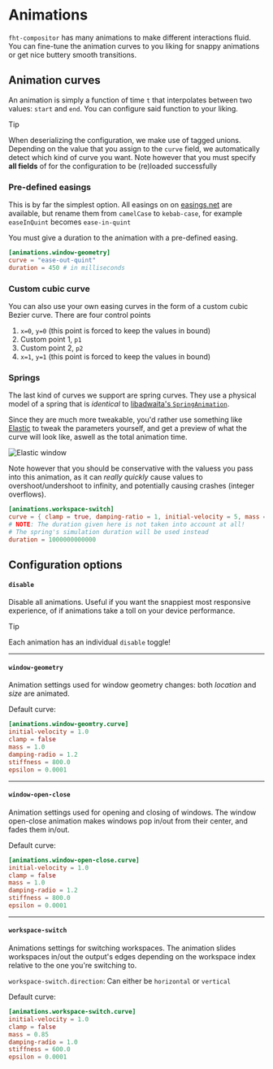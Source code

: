 # Animations

`fht-compositor` has many animations to make different interactions fluid. You can fine-tune the animation curves to you liking
for snappy animations or get nice buttery smooth transitions.

## Animation curves

An animation is simply a function of time `t` that interpolates between two values: `start` and `end`. You can configure
said function to your liking.

> [!TIP]
> When deserializing the configuration, we make use of tagged unions. Depending on the value that you assign to the `curve` field, we automatically
> detect which kind of curve you want. Note however that you must specify **all fields** of for the configuration to be (re)loaded successfully

### Pre-defined easings

This is by far the simplest option. All easings on on [easings.net](https://easings.net/) are available, but rename them from
`camelCase` to `kebab-case`, for example `easeInQuint` becomes `ease-in-quint`

You must give a duration to the animation with a pre-defined easing.

```toml
[animations.window-geometry]
curve = "ease-out-quint"
duration = 450 # in milliseconds
```

### Custom cubic curve

You can also use your own easing curves in the form of a custom cubic Bezier curve. There are four control points
1. `x=0`, `y=0` (this point is forced to keep the values in bound)
2. Custom point 1, `p1`
2. Custom point 2, `p2`
4. `x=1`, `y=1` (this point is forced to keep the values in bound)

### Springs

The last kind of curves we support are spring curves. They use a physical model of a spring that is *identical* to
[libadwaita's `SpringAnimation`](https://gnome.pages.gitlab.gnome.org/libadwaita/doc/1.3/class.SpringAnimation.html).

Since they are much more tweakable, you'd rather use something like [Elastic](https://apps.gnome.org/Elastic/) to tweak
the parameters yourself, and get a preview of what the curve will look like, aswell as the total animation time.

![Elastic window](/assets/elastic.png)

Note however that you should be conservative with the valuess you pass into this animation, as it can *really quickly* cause
values to overshoot/undershoot to infinity, and potentially causing crashes (integer overflows).

```toml
[animations.workspace-switch]
curve = { clamp = true, damping-ratio = 1, initial-velocity = 5, mass = 1, stiffness = 700 }
# NOTE: The duration given here is not taken into account at all!
# The spring's simulation duration will be used instead
duration = 1000000000000
```

## Configuration options

#### `disable`

Disable all animations. Useful if you want the snappiest most responsive experience, of if animations
take a toll on your device performance.

> [!TIP]
> Each animation has an individual `disable` toggle!

---

#### `window-geometry`

Animation settings used for window geometry changes: both *location* and *size* are animated.

Default curve:

```toml
[animations.window-geomtry.curve]
initial-velocity = 1.0
clamp = false
mass = 1.0
damping-radio = 1.2
stiffness = 800.0
epsilon = 0.0001
```

---

#### `window-open-close`

Animation settings used for opening and closing of windows. The window open-close animation makes windows
pop in/out from their center, and fades them in/out.

Default curve:

```toml
[animations.window-open-close.curve]
initial-velocity = 1.0
clamp = false
mass = 1.0
damping-radio = 1.2
stiffness = 800.0
epsilon = 0.0001
```

---

#### `workspace-switch`

Animations settings for switching workspaces. The animation slides workspaces in/out the output's edges depending
on the workspace index relative to the one you're switching to.

`workspace-switch.direction`: Can either be `horizontal` or `vertical`

Default curve:

```toml
[animations.workspace-switch.curve]
initial-velocity = 1.0
clamp = false
mass = 0.85
damping-radio = 1.0
stiffness = 600.0
epsilon = 0.0001
```
